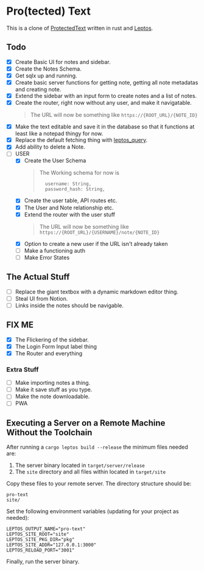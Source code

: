 # Pro(tected) Text

This is a clone of [ProtectedText](https://www.protectedtext.com/) written in rust and [Leptos](https://leptos.dev/).

##

## Todo

- [x] Create Basic UI for notes and sidebar.
- [x] Create the Notes Schema.
- [x] Get sqlx up and running.
- [x] Create basic server functions for getting note, getting all note metadatas and creating note.
- [x] Extend the sidebar with an input form to create notes and a list of notes.
- [x] Create the router, right now without any user, and make it navigatable.
  > The URL will now be something like `https://{ROOT_URL}/{NOTE_ID}`
- [X] Make the text editable and save it in the database so that it functions at least like a notepad thingy for now.
- [X] Replace the default fetching thing with [leptos_query](https://leptos-query-demo.vercel.app/).
- [X] Add ability to delete a Note.
- [ ] USER
  - [X] Create the User Schema
    > The Working schema for now is
    >
    > ```
    >   username: String,
    >   password_hash: String,
    > ```
  - [X] Create the user table, API routes etc.
  - [X] The User and Note relationship etc.
  - [X] Extend the router with the user stuff
    > The URL will now be something like `https://{ROOT_URL}/{USERNAME}/note/{NOTE_ID}`
  - [X] Option to create a new user if the URL isn't already taken
  - [ ] Make a functioning auth
  - [ ] Make Error States

## The Actual Stuff
 - [ ] Replace the giant textbox with a dynamic markdown editor thing.
 - [ ] Steal UI from Notion.
 - [ ] Links inside the notes should be navigable.

## FIX ME
 - [X] The Flickering of the sidebar.
 - [X] The Login Form Input label thing
 - [X] The Router and everything

### Extra Stuff
- [ ] Make importing notes a thing.
- [ ] Make it save stuff as you type.
- [ ] Make the note downloadable.
- [ ] PWA

## Executing a Server on a Remote Machine Without the Toolchain

After running a `cargo leptos build --release` the minimum files needed are:

1. The server binary located in `target/server/release`
2. The `site` directory and all files within located in `target/site`

Copy these files to your remote server. The directory structure should be:

```text
pro-text
site/
```

Set the following environment variables (updating for your project as needed):

```text
LEPTOS_OUTPUT_NAME="pro-text"
LEPTOS_SITE_ROOT="site"
LEPTOS_SITE_PKG_DIR="pkg"
LEPTOS_SITE_ADDR="127.0.0.1:3000"
LEPTOS_RELOAD_PORT="3001"
```

Finally, run the server binary.
